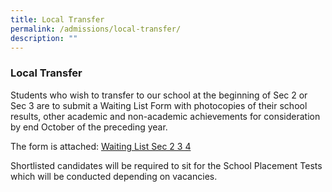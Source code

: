 ```yaml
---
title: Local Transfer
permalink: /admissions/local-transfer/
description: ""
---
```

### Local Transfer

Students who wish to transfer to our school at the beginning of Sec 2 or Sec 3 are to submit a Waiting List Form with photocopies of their school results, other academic and non-academic achievements for consideration by end October of the preceding year. 

  

The form is attached: [Waiting List Sec 2 3 4](https://go.gov.sg/waitinglist-sec2-3-4) 

  

Shortlisted candidates will be required to sit for the School Placement Tests which will be conducted depending on vacancies.